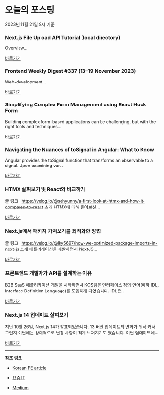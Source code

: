 # 오늘의 포스팅 
2023년 11월 21일 9시 기준 

### Next.js File Upload API Tutorial (local directory) 

 Overview... 

 [바로가기](https://medium.com/@xhowais/next-js-file-upload-api-tutorial-local-directroy-7ec039efbd66?responsesOpen=true&sortBy=REVERSE_CHRON&source=topic_portal_recommended_stories---------0-84----------nextjs----------3d59e35f_b809_418d_b596_8ee0069d0837-------) 

### Frontend Weekly Digest #337 (13–19 November 2023) 

 Web-development... 

 [바로가기](https://medium.com/@frontender-ua/frontend-weekly-digest-337-13-19-november-2023-3e147a7b7e2c?responsesOpen=true&sortBy=REVERSE_CHRON&source=topic_portal_recommended_stories---------0-84----------front_end_development----------47501839_6768_4ec5_8560_5b3f50515f9b-------) 

### Simplifying Complex Form Management using React Hook Form 

 Building complex form-based applications can be challenging, but with the right tools and techniques... 

 [바로가기](https://medium.com/@ref/simplifying-complex-form-management-using-react-hook-form-93cda4c8e154?responsesOpen=true&sortBy=REVERSE_CHRON&source=topic_portal_recommended_stories---------0-84----------react----------980074d6_0583_4ad8_8a4e_d263df5e78d5-------) 

### Navigating the Nuances of toSignal in Angular: What to Know 

 Angular provides the toSignal function that transforms an observable to a signal. Upon examining var... 

 [바로가기](https://medium.com/netanelbasal/navigating-the-nuances-of-tosignal-in-angular-what-to-know-e4d6a4b5dfaf?responsesOpen=true&sortBy=REVERSE_CHRON&source=topic_portal_recommended_stories---------0-84----------javascript----------3cededa6_0296_48ad_91e2_98313ffbaf1b-------) 

###   HTMX 살펴보기 및 React와 비교하기 

 글 링크 : https://velog.io/@sehyunny/a-first-look-at-htmx-and-how-it-compares-to-react 소개 HTMX에 대해 들어보신... 

 [바로가기](https://kofearticle.substack.com/p/korean-fe-article-htmx-react) 

###  Next.js에서 패키지 가져오기를 최적화한 방법 

 글 링크 : https://velog.io/@lky5697/how-we-optimized-package-imports-in-next-js 소개 애플리케이션을 개발하면서 NextJS... 

 [바로가기](https://kofearticle.substack.com/p/korean-fe-article-nextjs-ad9) 

### 프론트엔드 개발자가 API를 설계하는 이유 

 B2B SaaS 애플리케이션 개발을 시작하면서 KOS팀은 인터페이스 정의 언어(이하 IDL, Interface Definition Language)를 도입하게 되었습니다. IDL은... 

 [바로가기](https://yozm.wishket.com/magazine/detail/2325/) 

### Next.js 14 업데이트 살펴보기 

 지난 10월 26일, Next.js 14가 발표되었습니다. 13 버전 업데이트의 변화가 워낙 커서 그런지 이번에는 상대적으로 변경 사항이 적게 느껴지기도 했습니다. 이번 업데이트에... 

 [바로가기](https://yozm.wishket.com/magazine/detail/2324/) 

---

**참조 링크**

- [Korean FE article](https://kofearticle.substack.com) 

- [요즘 IT](https://yozm.wishket.com/magazine) 

- [Medium](https://medium.com) 

